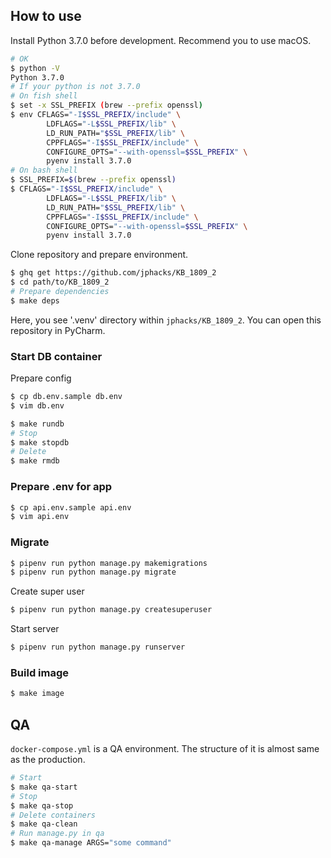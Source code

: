 ## How to use

Install Python 3.7.0 before development.
Recommend you to use macOS.

```bash
# OK
$ python -V
Python 3.7.0
# If your python is not 3.7.0
# On fish shell
$ set -x SSL_PREFIX (brew --prefix openssl)
$ env CFLAGS="-I$SSL_PREFIX/include" \
        LDFLAGS="-L$SSL_PREFIX/lib" \
        LD_RUN_PATH="$SSL_PREFIX/lib" \
        CPPFLAGS="-I$SSL_PREFIX/include" \
        CONFIGURE_OPTS="--with-openssl=$SSL_PREFIX" \
        pyenv install 3.7.0
# On bash shell
$ SSL_PREFIX=$(brew --prefix openssl)
$ CFLAGS="-I$SSL_PREFIX/include" \
        LDFLAGS="-L$SSL_PREFIX/lib" \
        LD_RUN_PATH="$SSL_PREFIX/lib" \
        CPPFLAGS="-I$SSL_PREFIX/include" \
        CONFIGURE_OPTS="--with-openssl=$SSL_PREFIX" \
        pyenv install 3.7.0
```

Clone repository and prepare environment.

```bash
$ ghq get https://github.com/jphacks/KB_1809_2
$ cd path/to/KB_1809_2
# Prepare dependencies
$ make deps
```

Here, you see '.venv' directory within `jphacks/KB_1809_2`.
You can open this repository in PyCharm.

### Start DB container

Prepare config

```bash
$ cp db.env.sample db.env
$ vim db.env
```

```bash
$ make rundb
# Stop
$ make stopdb
# Delete
$ make rmdb
```

### Prepare .env for app

```bash
$ cp api.env.sample api.env
$ vim api.env
```

### Migrate

```bash
$ pipenv run python manage.py makemigrations
$ pipenv run python manage.py migrate
```

Create super user

```bash
$ pipenv run python manage.py createsuperuser
```

Start server

```bash
$ pipenv run python manage.py runserver
```

### Build image

```bash
$ make image
```

## QA

`docker-compose.yml` is a QA environment. The structure of it is almost same as the production.

```bash
# Start
$ make qa-start
# Stop
$ make qa-stop
# Delete containers
$ make qa-clean
# Run manage.py in qa
$ make qa-manage ARGS="some command"
```